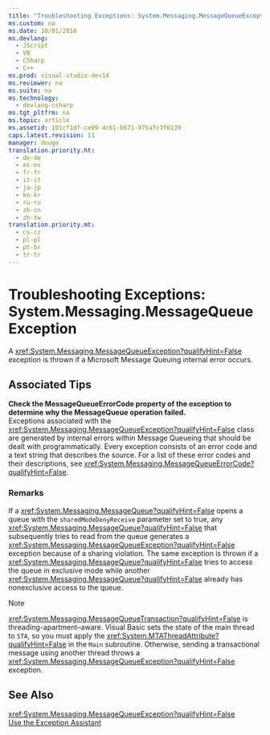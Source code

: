 ```yaml
---
title: "Troubleshooting Exceptions: System.Messaging.MessageQueueException"
ms.custom: na
ms.date: 10/01/2016
ms.devlang: 
  - JScript
  - VB
  - CSharp
  - C++
ms.prod: visual-studio-dev14
ms.reviewer: na
ms.suite: na
ms.technology: 
  - devlang-csharp
ms.tgt_pltfrm: na
ms.topic: article
ms.assetid: 101cf1df-ce09-4c61-b671-975a7c3f6139
caps.latest.revision: 11
manager: douge
translation.priority.ht: 
  - de-de
  - es-es
  - fr-fr
  - it-it
  - ja-jp
  - ko-kr
  - ru-ru
  - zh-cn
  - zh-tw
translation.priority.mt: 
  - cs-cz
  - pl-pl
  - pt-br
  - tr-tr
---
```

# Troubleshooting Exceptions: System.Messaging.MessageQueueException
A <xref:System.Messaging.MessageQueueException?qualifyHint=False> exception is thrown if a Microsoft Message Queuing internal error occurs.  
  
## Associated Tips  
 **Check the MessageQueueErrorCode property of the exception to determine why the MessageQueue operation failed.**  
 Exceptions associated with the <xref:System.Messaging.MessageQueueException?qualifyHint=False> class are generated by internal errors within Message Queueing that should be dealt with programmatically. Every exception consists of an error code and a text string that describes the source. For a list of these error codes and their descriptions, see <xref:System.Messaging.MessageQueueErrorCode?qualifyHint=False>.  
  
### Remarks  
 If a <xref:System.Messaging.MessageQueue?qualifyHint=False> opens a queue with the `sharedModeDenyReceive` parameter set to true, any <xref:System.Messaging.MessageQueue?qualifyHint=False> that subsequently tries to read from the queue generates a <xref:System.Messaging.MessageQueueException?qualifyHint=False> exception because of a sharing violation. The same exception is thrown if a <xref:System.Messaging.MessageQueue?qualifyHint=False> tries to access the queue in exclusive mode while another <xref:System.Messaging.MessageQueue?qualifyHint=False> already has nonexclusive access to the queue.  
  
> [!NOTE]
>  <xref:System.Messaging.MessageQueueTransaction?qualifyHint=False> is threading-apartment–aware. Visual Basic sets the state of the main thread to `STA`, so you must apply the <xref:System.MTAThreadAttribute?qualifyHint=False> in the `Main` subroutine. Otherwise, sending a transactional message using another thread throws a <xref:System.Messaging.MessageQueueException?qualifyHint=False> exception.  
  
## See Also  
 <xref:System.Messaging.MessageQueueException?qualifyHint=False>   
 [Use the Exception Assistant](../Topic/How%20to:%20Use%20the%20Exception%20Assistant.md)